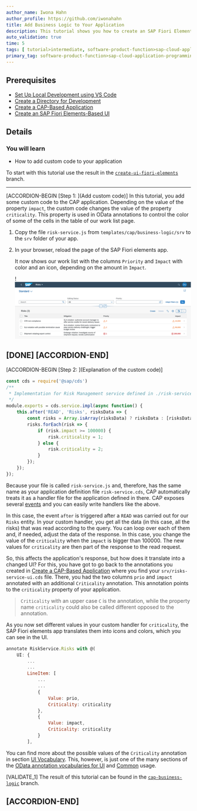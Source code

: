 ```yaml
---
author_name: Iwona Hahn
author_profile: https://github.com/iwonahahn
title: Add Business Logic to Your Application
description: This tutorial shows you how to create an SAP Fiori Elements app on top of your previously created CAP application.
auto_validation: true
time: 5
tags: [ tutorial>intermediate, software-product-function>sap-cloud-application-programming-model, programming-tool>node-js, software-product>sap-business-technology-platform]
primary_tag: software-product-function>sap-cloud-application-programming-model
---
```


## Prerequisites
 - [Set Up Local Development using VS Code](btp-app-set-up-local-development)
 - [Create a Directory for Development](btp-app-create-directory)
 - [Create a CAP-Based Application](btp-app-create-cap-application)
 - [Create an SAP Fiori Elements-Based UI](btp-app-create-ui-fiori-elements)

## Details
### You will learn
 - How to add custom code to your application



To start with this tutorial use the result in the [`create-ui-fiori-elements`](https://github.com/SAP-samples/cloud-cap-risk-management/tree/create-ui-fiori-elements) branch.

---

[ACCORDION-BEGIN [Step 1: ](Add custom code)]
In this tutorial, you add some custom code to the CAP application. Depending on the value of the property `impact`, the custom code changes the value of the property `criticality`. This property is used in OData annotations to control the color of some of the cells in the table of our work list page.

1. Copy the file `risk-service.js` from `templates/cap/business-logic/srv` to the `srv` folder of your app.

2. In your browser, reload the page of the SAP Fiori elements app.

    It now shows our work list with the columns `Priority` and `Impact` with color and an icon, depending on the amount in `Impact`.

    !![Fiori Elements Work List](feappcriticality.png)

[DONE]
[ACCORDION-END]
---
[ACCORDION-BEGIN [Step 2: ](Explanation of the custom code)]
<!-- cpes-file srv/risk-service.js -->
```JavaScript
const cds = require('@sap/cds')
/**
 * Implementation for Risk Management service defined in ./risk-service.cds
 */
module.exports = cds.service.impl(async function() {
    this.after('READ', 'Risks', risksData => {
        const risks = Array.isArray(risksData) ? risksData : [risksData];
        risks.forEach(risk => {
            if (risk.impact >= 100000) {
                risk.criticality = 1;
            } else {
                risk.criticality = 2;
            }
        });
    });
});
```

Because your file is called `risk-service.js` and, therefore, has the same name as your application definition file `risk-service.cds`, CAP automatically treats it as a handler file for the application defined in there. CAP exposes several [events](https://cap.cloud.sap/docs/node.js/requests) and you can easily write handlers like the above.

In this case, the event `after` is triggered after a `READ` was carried out for our `Risks` entity. In your custom handler, you get all the data (in this case, all the risks) that was read according to the query. You can loop over each of them and, if needed, adjust the data of the response. In this case, you change the value of the `criticality` when the `impact` is bigger than 100000. The new values for `criticality` are then part of the response to the read request.

So, this affects the application's response, but how does it translate into a changed UI? For this, you have got to go back to the annotations you created in [Create a CAP-Based Application](btp-app-create-cap-application) where you find your `srv/risks-service-ui.cds` file. There, you had the two columns `prio` and `impact` annotated with an additional `Criticality` annotation. This annotation points to the `criticality` property of your application.

> `Criticality` with an upper case `C` is the annotation, while the property name `criticality` could also be called different opposed to the annotation.

As you now set different values in your custom handler for `criticality`, the SAP Fiori elements app translates them into icons and colors, which you can see in the UI.

```JavaScript
annotate RiskService.Risks with @(
    UI: {
        ...
        ...
        LineItem: [
            ...
            ...
            {
                Value: prio,
                Criticality: criticality
            },
            {
                Value: impact,
                Criticality: criticality
            }
        ],
```

You can find more about the possible values of the `Criticality` annotation in section [UI Vocabulary](https://github.com/SAP/odata-vocabularies/blob/master/vocabularies/UI.md#CriticalityType). This, however, is just one of the many sections of the [OData annotation vocabularies for UI](https://github.com/SAP/odata-vocabularies/blob/master/vocabularies/UI.md) and [Common](https://github.com/SAP/odata-vocabularies/blob/master/vocabularies/Common.md) usage.

[VALIDATE_1]
The result of this tutorial can be found in the [`cap-business-logic`](https://github.com/SAP-samples/cloud-cap-risk-management/tree/cap-business-logic) branch.


[ACCORDION-END]
---
